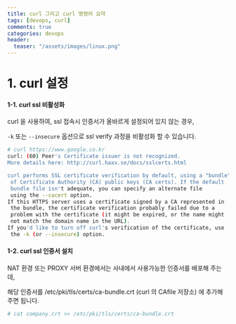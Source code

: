 ```yaml
---
title: curl 그리고 curl 명령어 요약
tags: [devops, curl]
comments: true
categories: devops
header:
  teaser: "/assets/images/linux.png"
---
```

# 1. curl 설정

#### 1-1. curl ssl 비활성화

curl 을 사용하여, ssl 접속시 인증서가 올바르게 설정되어 있지 않는 경우,

`-k` 또는 `--insecure` 옵션으로 ssl verify 과정을 비활성화 할 수 있습니다.

```sh
# curl https://www.google.co.kr
curl: (60) Peer's Certificate issuer is not recognized.
More details here: http://curl.haxx.se/docs/sslcerts.html

curl performs SSL certificate verification by default, using a "bundle"
 of Certificate Authority (CA) public keys (CA certs). If the default
 bundle file isn't adequate, you can specify an alternate file
 using the --cacert option.
If this HTTPS server uses a certificate signed by a CA represented in
 the bundle, the certificate verification probably failed due to a
 problem with the certificate (it might be expired, or the name might
 not match the domain name in the URL).
If you'd like to turn off curl's verification of the certificate, use
 the -k (or --insecure) option.

```



#### 1-2. curl ssl 인증서 설치

NAT 환경 또는 PROXY 서버 환경에서는 사내에서 사용가능한 인증서를 배포해 주는데,

해당 인증서를 /etc/pki/tls/certs/ca-bundle.crt (curl 의 CAfile 저장소) 에 추가해 주면 됩니다.

```sh
# cat company.crt >> /etc/pki/tls/certs/ca-bundle.crt
```











